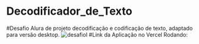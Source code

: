 # Decodificador_de_Texto
#Desafio Alura de projeto decodificação e codificação de texto, adaptado para versão desktop.
![desafio](https://github.com/marceloifpe/Decodificador_de_Texto/assets/44452440/6f33f65e-db90-48c2-98fe-7c92246032db)I
#Link da Aplicação no Vercel Rodando: 
